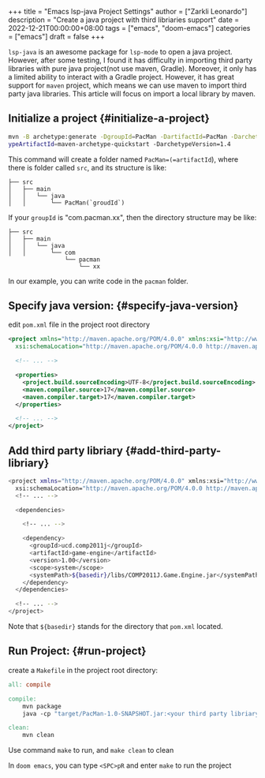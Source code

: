 +++
title = "Emacs lsp-java Project Settings"
author = ["Zarkli Leonardo"]
description = "Create a java project with third libriaries support"
date = 2022-12-21T00:00:00+08:00
tags = ["emacs", "doom-emacs"]
categories = ["emacs"]
draft = false
+++

`lsp-java` is an awesome package for `lsp-mode` to open a java project. However, after some testing, I found it
has difficulty in importing third party libraries with <span class="underline">pure</span> java project(not use maven, Gradle). Moreover, it
only has a limited ability to interact with a Gradle project. However, it has great support for `maven` project, which
means we can use maven to import third party java libraries.
This article will focus on import a local library by maven.


## Initialize a project {#initialize-a-project}

```bash
mvn -B archetype:generate -DgroupId=PacMan -DartifactId=PacMan -Darchet
ypeArtifactId=maven-archetype-quickstart -DarchetypeVersion=1.4
```

This command will create a folder named `PacMan=(=artifactId`), where there is folder called `src`, and its structure is like:

```nil
├── src
│   ├── main
│   │   └── java
│   │       └── PacMan(`groudId`)
```

If your `groupId` is "com.pacman.xx", then the directory structure may be like:

```nil
├── src
│   ├── main
│   │   └── java
│   │       └── com
                └── pacman
                    └── xx
```

In our example, you can write code in the `pacman` folder.


## Specify java version: {#specify-java-version}

edit `pom.xml` file in the project root directory

```xml
<project xmlns="http://maven.apache.org/POM/4.0.0" xmlns:xsi="http://www.w3.org/2001/XMLSchema-instance"
  xsi:schemaLocation="http://maven.apache.org/POM/4.0.0 http://maven.apache.org/maven-v4_0_0.xsd">

  <!-- ... -->

  <properties>
    <project.build.sourceEncoding>UTF-8</project.build.sourceEncoding>
    <maven.compiler.source>17</maven.compiler.source>
    <maven.compiler.target>17</maven.compiler.target>
  </properties>

  <!-- ... -->
</project>
```


## Add third party libriary {#add-third-party-libriary}

```bash
<project xmlns="http://maven.apache.org/POM/4.0.0" xmlns:xsi="http://www.w3.org/2001/XMLSchema-instance"
  xsi:schemaLocation="http://maven.apache.org/POM/4.0.0 http://maven.apache.org/maven-v4_0_0.xsd">
  <!-- ... -->

  <dependencies>

    <!-- ... -->

    <dependency>
      <groupId>ucd.comp2011j</groupId>
      <artifactId>game-engine</artifactId>
      <version>1.00</version>
      <scope>system</scope>
      <systemPath>${basedir}/libs/COMP2011J.Game.Engine.jar</systemPath>
    </dependency>
  </dependencies>

  <!-- ... -->
</project>
```

Note that `${basedir}` stands for the directory that `pom.xml` located.


## Run Project: {#run-project}

create a `Makefile` in the project root directory:

```makefile
all: compile

compile:
	mvn package
	java -cp "target/PacMan-1.0-SNAPSHOT.jar:<your third party libriary relative path>" PacMan.GameStart # <Package Name>.<Class Name>

clean:
	mvn clean
```

Use command `make` to run, and `make clean` to clean

In `doom emacs`, you can type `<SPC>pR` and enter `make` to run the project
